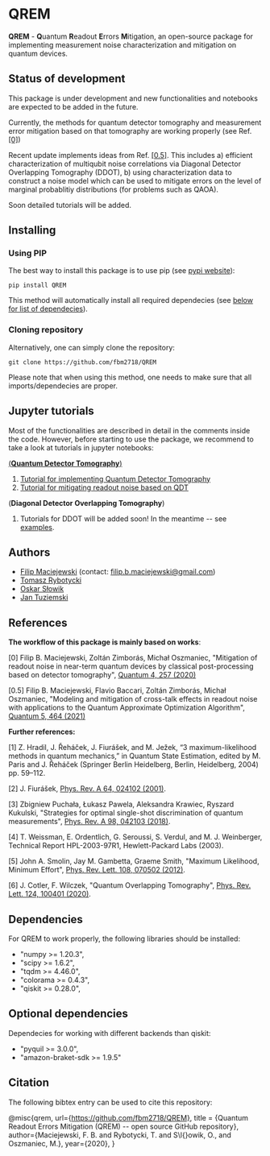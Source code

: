 # QREM
**QREM** - **Q**uantum **R**eadout **E**rrors **M**itigation, an open-source package for implementing 
measurement noise characterization and mitigation on quantum devices.

  
## Status of development
This package is under development and new functionalities and notebooks are expected to be added in the future.

Currently, the methods for quantum detector tomography and measurement error mitigation based on that tomography are
working properly (see Ref. [[0]](https://quantum-journal.org/papers/q-2020-04-24-257/))

Recent update implements ideas from Ref. [[0.5]](https://quantum-journal.org/papers/q-2021-06-01-464/).
This includes
a) efficient characterization of multiqubit noise correlations via Diagonal Detector Overlapping Tomography (DDOT),
b) using characterization data to construct a noise model which can be used to mitigate errors on the level of marginal probablitiy distributions (for problems such as QAOA).

Soon detailed tutorials will be added. 
  

## Installing 

### Using PIP

The best way to install this package is to use pip (see [pypi website](https://pypi.org/project/QREM/)):
```
pip install QREM
```

This method will automatically install all required dependecies (see [below for list of dependecies](#deps_list)).


### Cloning repository
Alternatively, one can simply clone the repository:
```
git clone https://github.com/fbm2718/QREM
```

Please note that when using this method, one needs to make sure that all imports/dependecies are proper.

## Jupyter tutorials
Most of the functionalities are described in detail in the comments inside the code. However, before starting to use the
package, we recommend to take a look at tutorials in jupyter notebooks:

[(**Quantum Detector Tomography**)](QREM/Tutorials/QDT)
1. [Tutorial for implementing Quantum Detector Tomography](QREM/Tutorials/QDT/01_implementing_QDT.ipynb)
2. [Tutorial for mitigating readout noise based on QDT](QREM/Tutorials/QDT/02_error_mitigation.ipynb)

(**Diagonal Detector Overlapping Tomography**)
1. Tutorials for DDOT will be added soon! In the meantime -- see [examples](QREM/examples).

## Authors

- [Filip Maciejewski](https://github.com/fbm2718) (contact: filip.b.maciejewski@gmail.com)
- [Tomasz Rybotycki](https://github.com/Tomev)
- [Oskar Słowik](https://github.com/Feigenbaum4669)
- [Jan Tuziemski](https://github.com/jan-tuz)


 ## References
**The workflow of this package is mainly based on works**:
  
[0] Filip B. Maciejewski, Zoltán Zimborás, Michał Oszmaniec, "Mitigation of readout noise in near-term quantum devices
by classical post-processing based on detector tomography", 
[Quantum 4, 257 (2020)](https://quantum-journal.org/papers/q-2020-04-24-257/)

[0.5] Filip B. Maciejewski, Flavio Baccari, Zoltán Zimborás, Michał Oszmaniec, 
"Modeling and mitigation of cross-talk effects in readout noise with applications to the Quantum Approximate Optimization Algorithm", 
[Quantum 5, 464 (2021)](https://quantum-journal.org/papers/q-2021-06-01-464/)
  
**Further references:**
  
[1] Z. Hradil, J. Řeháček, J. Fiurášek, and M. Ježek, “3 maximum-likelihood methods in quantum mechanics,” in Quantum
State Estimation, edited by M. Paris and J. Řeháček (Springer Berlin Heidelberg, Berlin, Heidelberg, 2004) pp. 59–112.

[2] J. Fiurášek, [Phys. Rev. A 64, 024102 (2001)](https://arxiv.org/abs/quant-ph/0101027v2).

[3] Zbigniew Puchała, Łukasz Pawela, Aleksandra Krawiec, Ryszard Kukulski, "Strategies for optimal single-shot
discrimination of quantum measurements", [Phys. Rev. A 98, 042103 (2018)](https://arxiv.org/abs/1804.05856).

[4] T. Weissman, E. Ordentlich, G. Seroussi, S. Verdul, and M. J. Weinberger, Technical Report HPL-2003-97R1,
Hewlett-Packard Labs (2003).

[5] John A. Smolin, Jay M. Gambetta, Graeme Smith, "Maximum Likelihood, Minimum Effort", [Phys. Rev. Lett. 108, 070502
(2012)](https://arxiv.org/abs/1106.5458).

[6] J. Cotler, F. Wilczek, "Quantum Overlapping Tomography", [Phys. Rev. Lett. 124, 100401 (2020)](https://arxiv.org/abs/1908.02754).




## <a name="deps_list"></a>Dependencies
For QREM to work properly,  the following libraries should be installed:
* "numpy >= 1.20.3",
* "scipy >= 1.6.2",
* "tqdm >= 4.46.0",
* "colorama >= 0.4.3",
* "qiskit >= 0.28.0",

## Optional dependencies
Dependecies for working with different backends than qiskit:
* "pyquil >= 3.0.0",
* "amazon-braket-sdk >= 1.9.5"




## Citation
The following bibtex entry can be used to cite this repository:

@misc{qrem,
   url={https://github.com/fbm2718/QREM},
   title = {Quantum Readout Errors Mitigation (QREM) -- open source GitHub repository},
   author={Maciejewski, F. B. and Rybotycki, T. and S\l{}owik, O., and Oszmaniec, M.},
   year={2020},
}



